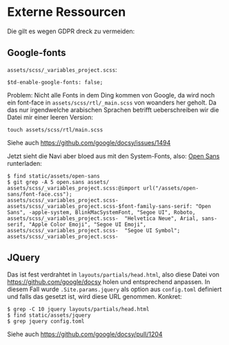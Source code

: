 # Externe Ressourcen

Die gilt es wegen GDPR dreck zu vermeiden:

## Google-fonts

`assets/scss/_variables_project.scss`:
```
$td-enable-google-fonts: false;
```

Problem: Nicht alle Fonts in dem Ding kommen von Google, da wird noch
ein font-face in `assets/scss/rtl/_main.scss` von woanders her geholt.
Da das nur irgendwelche arabischen Sprachen betrifft ueberschreiben wir
die Datei mir einer leeren Version:

```
touch assets/scss/rtl/main.scss
```

Siehe auch <https://github.com/google/docsy/issues/1494>

Jetzt sieht die Navi aber bloed aus mit den System-Fonts, also:
[Open Sans](https://gwfh.mranftl.com/fonts/open-sans?subsets=latin) runterladen:

```
$ find static/assets/open-sans
$ git grep -A 5 open.sans assets/
assets/scss/_variables_project.scss:@import url("/assets/open-sans/font-face.css");
assets/scss/_variables_project.scss-
assets/scss/_variables_project.scss-$font-family-sans-serif: "Open Sans", -apple-system, BlinkMacSystemFont, "Segoe UI", Roboto,
assets/scss/_variables_project.scss-  "Helvetica Neue", Arial, sans-serif, "Apple Color Emoji", "Segoe UI Emoji",
assets/scss/_variables_project.scss-  "Segoe UI Symbol";
assets/scss/_variables_project.scss-
```

## JQuery

Das ist fest verdrahtet in `layouts/partials/head.html`, also diese
Datei von https://github.com/google/docsy holen und entsprechend anpassen.
In diesem Fall wurde `.Site.params.jquery` als option aus `config.toml` definiert
und falls das gesetzt ist, wird diese URL genommen. Konkret:

```
$ grep -C 10 jquery layouts/partials/head.html
$ find static/assets/jquery
$ grep jquery config.toml
```

Siehe auch <https://github.com/google/docsy/pull/1204>
